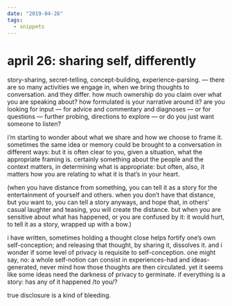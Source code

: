 ```yaml
---
date: "2019-04-26"
tags:
  - snippets
---
```

# april 26: sharing self, differently

story-sharing, secret-telling, concept-building, experience-parsing. — there are so many activities we engage in, when we bring thoughts to conversation. and they differ. how much ownership do you claim over what you are speaking about? how formulated is your narrative around it? are you looking for input  — for advice and commentary and diagnoses — or for questions — further probing, directions to explore — or do you just want someone to listen?

i’m starting to wonder about what we share and how we choose to frame it. sometimes the same idea or memory could be brought to a conversation in different ways: but it is often clear to you, given a situation, what the appropriate framing is. certainly something about the people and the context matters, in determining what is appropriate: but often, also, it matters how you are relating to what it is that’s in your heart.

(when you have distance from something, you can tell it as a story for the entertainment of yourself and others. when you don’t have that distance, but you want to, you can tell a story anyways, and hope that, in others’ casual laughter and teasing, you will create the distance. but when you are sensitive about what has happened, or you are confused by it: it would hurt, to tell it as a story, wrapped up with a bow.)

i have written, sometimes holding a thought close helps fortify one’s own self-conception; and releasing that thought, by sharing it, dissolves it. and i wonder if some level of privacy is requisite to self-conception. one might say, no: a whole self-notion can consist in experiences-had and ideas-generated, never mind how those thoughts are then circulated. yet it seems like some ideas need the darkness of privacy to germinate. if everything is a story: has any of it happened /to you/?

true disclosure is a kind of bleeding.
